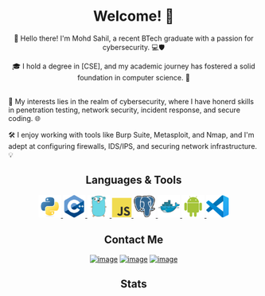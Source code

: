 <h1 align="center"> Welcome! 👋 </h1>

<div align="center">
  <b></b> 👋 Hello there! I'm Mohd Sahil, a recent BTech graduate with a passion for cybersecurity. 💻🛡️

  🎓 I hold a degree in [CSE], and my academic journey has fostered a solid foundation in computer science. 🚀
  <br/>
  <br/>
</div>



 🔐 My interests lies in the realm of cybersecurity, where I have honerd skills in penetration testing, network security, incident response, and secure coding. 🌐

🛠️ I enjoy working with tools like Burp Suite, Metasploit, and Nmap, and I'm adept at configuring firewalls, IDS/IPS, and securing network infrastructure. 💡



 
  
<h2 align="center"> Languages & Tools </h1>
<div align="center">
  <a href="https://www.python.org" target="_blank"> 
    <img src="https://raw.githubusercontent.com/devicons/devicon/master/icons/python/python-original.svg" alt="python" width="45" height="45"/> 
  </a>  
  <a href="https://www.cplusplus.com/" target="_blank">
    <img src="https://raw.githubusercontent.com/devicons/devicon/master/icons/cplusplus/cplusplus-original.svg" alt="c++" width="45" height="45"/> 
  </a> 
  <a href="https://golang.org/" target="_blank">
    <img src="https://raw.githubusercontent.com/devicons/devicon/master/icons/go/go-original.svg" alt="go" width="45" height="45"/> 
  </a> 
  <a href="https://developer.mozilla.org/en-US/docs/Web/JavaScript" target="_blank"> 
    <img src="https://raw.githubusercontent.com/devicons/devicon/master/icons/javascript/javascript-original.svg" alt="javascript" width="40" height="40"/> 
  </a> 
  <a href="https://www.postgresql.org/" target="_blank"> 
    <img src="https://raw.githubusercontent.com/devicons/devicon/master/icons/postgresql/postgresql-original.svg" alt="postgresql" width="45" height="45"/> 
  </a>
  <a href="https://www.docker.com/" target="_blank"> 
    <img src="https://raw.githubusercontent.com/devicons/devicon/master/icons/docker/docker-original.svg" alt="docker" width="45" height="45"/> 
  </a>
  <a href="https://developer.android.com/" target="_blank"> 
    <img src="https://raw.githubusercontent.com/devicons/devicon/master/icons/android/android-original.svg" alt="android" width="45" height="45"/> 
  </a> 
  <a href="https://code.visualstudio.com/" target="_blank"> 
    <img src="https://raw.githubusercontent.com/devicons/devicon/master/icons/vscode/vscode-original.svg" alt="vscode" width="45" height="45"/> 
  </a>
  </div>
<h2 align="center"> Contact Me </h1>
<div align="center">

[![image](https://img.shields.io/badge/LinkedIn-0077B5?style=for-the-badge&logo=linkedin&logoColor=white)](https://https://www.linkedin.com/in/sahilansari7620/)
[![image](https://img.shields.io/badge/GitHub-100000?style=for-the-badge&logo=github&logoColor=white)](https://github.com/Sahil-5369)
[![image](https://img.shields.io/badge/Gmail-D14836?style=for-the-badge&logo=gmail&logoColor=white)](mailto:sssmhzg@gmail.com)

</div>

<h2 align="center"> Stats </h1>

<div align= "center">
  <img height="150" src="https://github-readme-stats.vercel.app/api?username=Sahil-5369&show_icons=true&theme=dark" alt="" />

</div>
